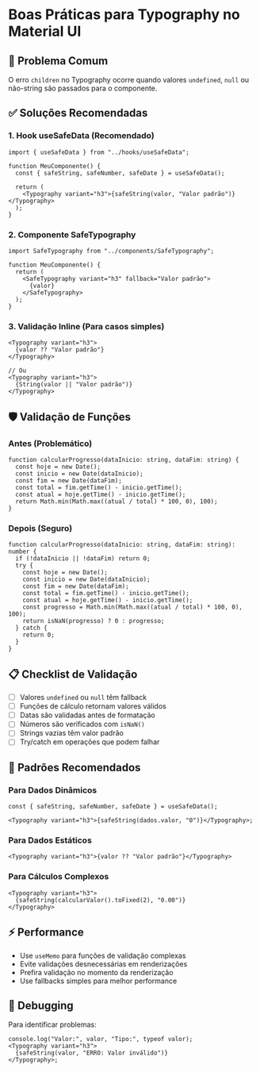 # Boas Práticas para Typography no Material UI

## 🚨 Problema Comum

O erro `children` no Typography ocorre quando valores `undefined`, `null` ou não-string são passados para o componente.

## ✅ Soluções Recomendadas

### 1. Hook useSafeData (Recomendado)

```tsx
import { useSafeData } from "../hooks/useSafeData";

function MeuComponente() {
  const { safeString, safeNumber, safeDate } = useSafeData();

  return (
    <Typography variant="h3">{safeString(valor, "Valor padrão")}</Typography>
  );
}
```

### 2. Componente SafeTypography

```tsx
import SafeTypography from "../components/SafeTypography";

function MeuComponente() {
  return (
    <SafeTypography variant="h3" fallback="Valor padrão">
      {valor}
    </SafeTypography>
  );
}
```

### 3. Validação Inline (Para casos simples)

```tsx
<Typography variant="h3">
  {valor ?? "Valor padrão"}
</Typography>

// Ou
<Typography variant="h3">
  {String(valor || "Valor padrão")}
</Typography>
```

## 🛡️ Validação de Funções

### Antes (Problemático)

```tsx
function calcularProgresso(dataInicio: string, dataFim: string) {
  const hoje = new Date();
  const inicio = new Date(dataInicio);
  const fim = new Date(dataFim);
  const total = fim.getTime() - inicio.getTime();
  const atual = hoje.getTime() - inicio.getTime();
  return Math.min(Math.max((atual / total) * 100, 0), 100);
}
```

### Depois (Seguro)

```tsx
function calcularProgresso(dataInicio: string, dataFim: string): number {
  if (!dataInicio || !dataFim) return 0;
  try {
    const hoje = new Date();
    const inicio = new Date(dataInicio);
    const fim = new Date(dataFim);
    const total = fim.getTime() - inicio.getTime();
    const atual = hoje.getTime() - inicio.getTime();
    const progresso = Math.min(Math.max((atual / total) * 100, 0), 100);
    return isNaN(progresso) ? 0 : progresso;
  } catch {
    return 0;
  }
}
```

## 📋 Checklist de Validação

- [ ] Valores `undefined` ou `null` têm fallback
- [ ] Funções de cálculo retornam valores válidos
- [ ] Datas são validadas antes de formatação
- [ ] Números são verificados com `isNaN()`
- [ ] Strings vazias têm valor padrão
- [ ] Try/catch em operações que podem falhar

## 🎯 Padrões Recomendados

### Para Dados Dinâmicos

```tsx
const { safeString, safeNumber, safeDate } = useSafeData();

<Typography variant="h3">{safeString(dados.valor, "0")}</Typography>;
```

### Para Dados Estáticos

```tsx
<Typography variant="h3">{valor ?? "Valor padrão"}</Typography>
```

### Para Cálculos Complexos

```tsx
<Typography variant="h3">
  {safeString(calcularValor().toFixed(2), "0.00")}
</Typography>
```

## ⚡ Performance

- Use `useMemo` para funções de validação complexas
- Evite validações desnecessárias em renderizações
- Prefira validação no momento da renderização
- Use fallbacks simples para melhor performance

## 🔧 Debugging

Para identificar problemas:

```tsx
console.log("Valor:", valor, "Tipo:", typeof valor);
<Typography variant="h3">
  {safeString(valor, "ERRO: Valor inválido")}
</Typography>;
```

